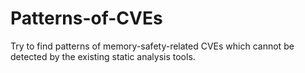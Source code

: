 # Patterns-of-CVEs

Try to find patterns of memory-safety-related CVEs which cannot be detected by the existing static analysis tools.
